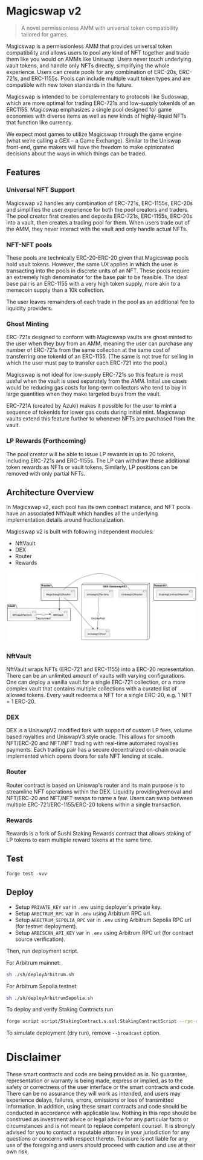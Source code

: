 # Magicswap v2

> A novel permissionless AMM with universal token compatibility tailored for games.

Magicswap is a permissionless AMM that provides universal token compatibility and allows users to pool any kind of NFT together and trade them like you would on AMMs like Uniswap. Users never touch underlying vault tokens, and handle only NFTs directly, simplifying the whole experience. Users can create pools for any combination of ERC-20s, ERC-721s, and ERC-1155s. Pools can include multiple vault token types and are compatible with new token standards in the future.

Magicswap is intended to be complementary to protocols like Sudoswap, which are more optimal for trading ERC-721s and low-supply tokenIds of an ERC1155. Magicswap emphasizes a single pool designed for game economies with diverse items as well as new kinds of highly-liquid NFTs that function like currency.

We expect most games to utilize Magicswap through the game engine (what we’re calling a GEX – a Game Exchange). Similar to the Uniswap front-end, game makers will have the freedom to make opinionated decisions about the ways in which things can be traded.

## Features
### Universal NFT Support
Magicswap v2 handles any combination of ERC-721s, ERC-1155s, ERC-20s and simplifies the user experience for both the pool creators and traders. The pool creator first creates and deposits ERC-721s, ERC-1155s, ERC-20s into a vault, then creates a trading pool for them. When users trade out of the AMM, they never interact with the vault and only handle actual NFTs.

### NFT-NFT pools
These pools are technically ERC-20-ERC-20 given that Magicswap pools hold vault tokens. However, the same UX applies in which the user is transacting into the pools in discrete units of an NFT. These pools require an extremely high denominator for the base pair to be feasible. The ideal base pair is an ERC-1155 with a very high token supply, more akin to a memecoin supply than a 10k collection.

The user leaves remainders of each trade in the pool as an additional fee to liquidity providers.

### Ghost Minting
ERC-721s designed to conform with Magicswap vaults are ghost minted to the user when they buy from an AMM, meaning the user can purchase any number of ERC-721s from the same collection at the same cost of transferring one tokenId of an ERC-1155. (The same is not true for selling in which the user must pay to transfer each ERC-721 into the pool.)

Magicswap is not ideal for low-supply ERC-721s so this feature is most useful when the vault is used separately from the AMM. Initial use cases would be reducing gas costs for long-term collectors who tend to buy in large quantities when they make targeted buys from the vault.

ERC-721A (created by Azuki) makes it possible for the user to mint a sequence of tokenIds for lower gas costs during initial mint. Magicswap vaults extend this feature further to whenever NFTs are purchased from the vault.

### LP Rewards (Forthcoming)
The pool creator will be able to issue LP rewards in up to 20 tokens, including ERC-721s and ERC-1155s. The LP can withdraw these additional token rewards as NFTs or vault tokens. Similarly, LP positions can be removed with only partial NFTs.

## Architecture Overview

In Magicswap v2, each pool has its own contract instance, and NFT pools have an associated NftVault which handles all the underlying implementation details around fractionalization.

Magicswap v2 is built with following independent modules:
- NftVault
- DEX
- Router
- Rewards

![Magicswap v2 architecture image](docs/architecture.png)

### NftVault
NftVault wraps NFTs (ERC-721 and ERC-1155) into a ERC-20 representation. There can be an unlimited amount of vaults with varying configurations. One can deploy a vanilla vault for a single ERC-721 collection, or a more complex vault that contains multiple collections with a curated list of allowed tokens. Every vault redeems a NFT for a single ERC-20, e.g. 1 NFT = 1 ERC-20.

### DEX
DEX is a UniswapV2 modified fork with support of custom LP fees, volume based royalties and UniswapV3 style oracle. This allows for smooth NFT/ERC-20 and NFT/NFT trading with real-time automated royalties payments. Each trading pair has a secure decentralized on-chain oracle implemented which opens doors for safe NFT lending at scale.

### Router
Router contract is based on Uniswap's router and its main purpose is to streamline NFT operations within the DEX. Liquidity providing/removal and NFT/ERC-20 and NFT/NFT swaps to name a few. Users can swap between multiple ERC-721/ERC-1155/ERC-20 tokens within a single transaction.

### Rewards
Rewards is a fork of Sushi Staking Rewards contract that allows staking of LP tokens to earn multiple reward tokens at the same time.

## Test

```
forge test -vvv
```

## Deploy

- Setup `PRIVATE_KEY` var in `.env` using deployer's private key.
- Setup `ARBITRUM_RPC` var in `.env` using Arbitrum RPC url.
- Setup `ARBITRUM_SEPOLIA_RPC` var in `.env` using Arbitrum Sepolia RPC url (for testnet deployment).
- Setup `ARBISCAN_API_KEY` var in `.env` using Arbitrum RPC url (for contract source verification).

Then, run deployment script.

For Arbitrum mainnet:

```sh
sh ./sh/deployArbitrum.sh
```

For Arbitrum Sepolia testnet:

```sh
sh ./sh/deployArbitrumSepolia.sh
```

To deploy and verify Staking Contracts run

```sh
forge script script/StakingContract.s.sol:StakingContractScript --rpc-url $ARBITRUM_RPC --broadcast --verify -vvvv
```

To simulate deployment (dry run), remove `--broadcast` option.

# Disclaimer
These smart contracts and code are being provided as is. No guarantee, representation or warranty is being made, express or implied, as to the safety or correctness of the user interface or the smart contracts and code. There can be no assurance they will work as intended, and users may experience delays, failures, errors, omissions or loss of transmitted information. In addition, using these smart contracts and code should be conducted in accordance with applicable law. Nothing in this repo should be construed as investment advice or legal advice for any particular facts or circumstances and is not meant to replace competent counsel. It is strongly advised for you to contact a reputable attorney in your jurisdiction for any questions or concerns with respect thereto. Treasure is not liable for any use of the foregoing and users should proceed with caution and use at their own risk.

